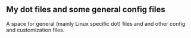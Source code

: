 ## My dot files and some general config files

A space for general (mainly Linux specific dot) files and and other config and customization files.

<br/>

